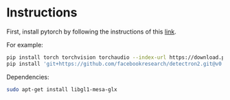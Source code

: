 # Instructions

First, install pytorch by following the instructions of this [link](https://pytorch.org/get-started/locally/).

For example:

```bash
pip install torch torchvision torchaudio --index-url https://download.pytorch.org/whl/cu121
pip install 'git+https://github.com/facebookresearch/detectron2.git@v0.4#egg=detectron2'
```

Dependencies:
```bash
sudo apt-get install libgl1-mesa-glx
```

